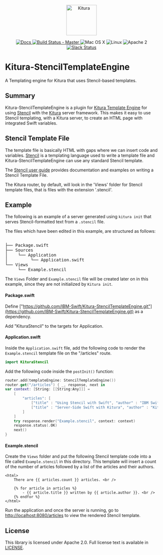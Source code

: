 <p align="center">
<a href="http://kitura.io/">
<img src="https://raw.githubusercontent.com/IBM-Swift/Kitura/master/Sources/Kitura/resources/kitura-bird.svg?sanitize=true" height="100" alt="Kitura">
</a>
</p>


<p align="center">
<a href="http://www.kitura.io/">
<img src="https://img.shields.io/badge/docs-kitura.io-1FBCE4.svg" alt="Docs">
</a>
<a href="https://travis-ci.org/IBM-Swift/Kitura-StencilTemplateEngine">
<img src="https://travis-ci.org/IBM-Swift/Kitura-StencilTemplateEngine.svg?branch=master" alt="Build Status - Master">
</a>
<img src="https://img.shields.io/badge/os-Mac%20OS%20X-green.svg?style=flat" alt="Mac OS X">
<img src="https://img.shields.io/badge/os-linux-green.svg?style=flat" alt="Linux">
<img src="https://img.shields.io/badge/license-Apache2-blue.svg?style=flat" alt="Apache 2">
<a href="http://swift-at-ibm-slack.mybluemix.net/">
<img src="http://swift-at-ibm-slack.mybluemix.net/badge.svg" alt="Slack Status">
</a>
</p>

# Kitura-StencilTemplateEngine
A Templating engine for Kitura that uses Stencil-based templates.


## Summary
Kitura-StencilTemplateEngine is a plugin for [Kitura Template Engine](https://github.com/IBM-Swift/Kitura-TemplateEngine.git) for using [Stencil](https://github.com/kylef/Stencil) with the [Kitura](https://github.com/IBM-Swift/Kitura) server framework. This makes it easy to use Stencil templating, with a Kitura server, to create an HTML page with integrated Swift variables.

## Stencil Template File
The template file is basically HTML with gaps where we can insert code and variables. [Stencil](https://github.com/kylef/Stencil) is a templating language used to write a template file and Kitura-StencilTemplateEngine can use any standard Stencil template.

The [Stencil user guide](https://stencil.fuller.li/en/latest/) provides documentation and examples on writing a Stencil Template File.

The Kitura router, by default, will look in the 'Views' folder for Stencil template files, that is files with the extension '.stencil'.


## Example
The following is an example of a server generated using `kitura init` that serves Stencil-formatted text from a `.stencil` file.

The files which have been edited in this example, are structured as follows:

<pre>
<ServerRepository>
├── Package.swift
├── Sources
│    └── Application
│         └── Application.swift
└── Views
     └── Example.stencil
</pre>

The `Views` Folder and `Example.stencil` file will be created later on in this example, since they are not initialized by `Kitura init`.

#### Package.swift
Define ["https://github.com/IBM-Swift/Kitura-StencilTemplateEngine.git"](https://github.com/IBM-Swift/Kitura-StencilTemplateEngine.git) as a dependency.

Add "KituraStencil" to the targets for Application.

#### Application.swift
Inside the `Application.swift` file, add the following code to render the `Example.stencil` template file on the "/articles" route.

```swift
import KituraStencil
```

Add the following code inside the `postInit()` function:

```swift
router.add(templateEngine: StencilTemplateEngine())
router.get("/articles") { _, response, next in
var context: [String: [[String:Any]]] =
    [
        "articles": [
            ["title" : "Using Stencil with Swift", "author" : "IBM Swift"],
            ["title" : "Server-Side Swift with Kitura", "author" : "Kitura"],
        ]
    ]
    try response.render("Example.stencil", context: context)
    response.status(.OK)
    next()
}
```

#### Example.stencil
Create the `Views` folder and put the following Stencil template code into a file called `Example.stencil` in this directory. This template will insert a count of the number of articles followed by a list of the articles and their authors.

```
<html>
    There are {{ articles.count }} articles. <br />

    {% for article in articles %}
        - {{ article.title }} written by {{ article.author }}. <br />
    {% endfor %}
</html>
```

Run the application and once the server is running, go to [http://localhost:8080/articles](http://localhost:8080/articles) to view the rendered Stencil template.

## License
This library is licensed under Apache 2.0. Full license text is available in [LICENSE](LICENSE.txt).

